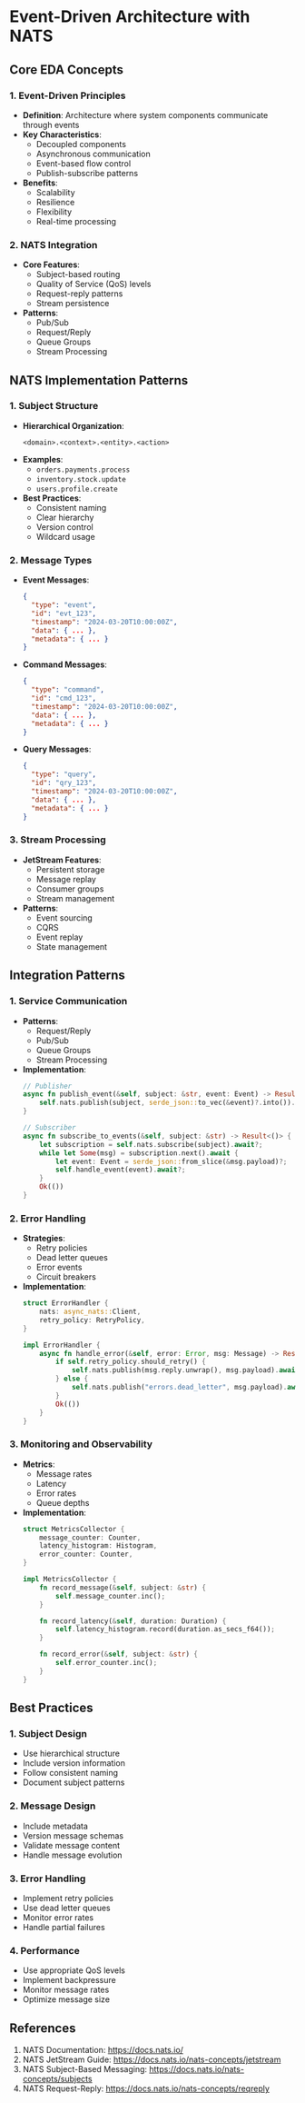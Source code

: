 # Event-Driven Architecture with NATS

## Core EDA Concepts

### 1. Event-Driven Principles
- **Definition**: Architecture where system components communicate through events
- **Key Characteristics**:
  - Decoupled components
  - Asynchronous communication
  - Event-based flow control
  - Publish-subscribe patterns
- **Benefits**:
  - Scalability
  - Resilience
  - Flexibility
  - Real-time processing

### 2. NATS Integration
- **Core Features**:
  - Subject-based routing
  - Quality of Service (QoS) levels
  - Request-reply patterns
  - Stream persistence
- **Patterns**:
  - Pub/Sub
  - Request/Reply
  - Queue Groups
  - Stream Processing

## NATS Implementation Patterns

### 1. Subject Structure
- **Hierarchical Organization**:
  ```
  <domain>.<context>.<entity>.<action>
  ```
- **Examples**:
  - `orders.payments.process`
  - `inventory.stock.update`
  - `users.profile.create`
- **Best Practices**:
  - Consistent naming
  - Clear hierarchy
  - Version control
  - Wildcard usage

### 2. Message Types
- **Event Messages**:
  ```json
  {
    "type": "event",
    "id": "evt_123",
    "timestamp": "2024-03-20T10:00:00Z",
    "data": { ... },
    "metadata": { ... }
  }
  ```
- **Command Messages**:
  ```json
  {
    "type": "command",
    "id": "cmd_123",
    "timestamp": "2024-03-20T10:00:00Z",
    "data": { ... },
    "metadata": { ... }
  }
  ```
- **Query Messages**:
  ```json
  {
    "type": "query",
    "id": "qry_123",
    "timestamp": "2024-03-20T10:00:00Z",
    "data": { ... },
    "metadata": { ... }
  }
  ```

### 3. Stream Processing
- **JetStream Features**:
  - Persistent storage
  - Message replay
  - Consumer groups
  - Stream management
- **Patterns**:
  - Event sourcing
  - CQRS
  - Event replay
  - State management

## Integration Patterns

### 1. Service Communication
- **Patterns**:
  - Request/Reply
  - Pub/Sub
  - Queue Groups
  - Stream Processing
- **Implementation**:
  ```rust
  // Publisher
  async fn publish_event(&self, subject: &str, event: Event) -> Result<()> {
      self.nats.publish(subject, serde_json::to_vec(&event)?.into()).await
  }

  // Subscriber
  async fn subscribe_to_events(&self, subject: &str) -> Result<()> {
      let subscription = self.nats.subscribe(subject).await?;
      while let Some(msg) = subscription.next().await {
          let event: Event = serde_json::from_slice(&msg.payload)?;
          self.handle_event(event).await?;
      }
      Ok(())
  }
  ```

### 2. Error Handling
- **Strategies**:
  - Retry policies
  - Dead letter queues
  - Error events
  - Circuit breakers
- **Implementation**:
  ```rust
  struct ErrorHandler {
      nats: async_nats::Client,
      retry_policy: RetryPolicy,
  }

  impl ErrorHandler {
      async fn handle_error(&self, error: Error, msg: Message) -> Result<()> {
          if self.retry_policy.should_retry() {
              self.nats.publish(msg.reply.unwrap(), msg.payload).await?;
          } else {
              self.nats.publish("errors.dead_letter", msg.payload).await?;
          }
          Ok(())
      }
  }
  ```

### 3. Monitoring and Observability
- **Metrics**:
  - Message rates
  - Latency
  - Error rates
  - Queue depths
- **Implementation**:
  ```rust
  struct MetricsCollector {
      message_counter: Counter,
      latency_histogram: Histogram,
      error_counter: Counter,
  }

  impl MetricsCollector {
      fn record_message(&self, subject: &str) {
          self.message_counter.inc();
      }

      fn record_latency(&self, duration: Duration) {
          self.latency_histogram.record(duration.as_secs_f64());
      }

      fn record_error(&self, subject: &str) {
          self.error_counter.inc();
      }
  }
  ```

## Best Practices

### 1. Subject Design
- Use hierarchical structure
- Include version information
- Follow consistent naming
- Document subject patterns

### 2. Message Design
- Include metadata
- Version message schemas
- Validate message content
- Handle message evolution

### 3. Error Handling
- Implement retry policies
- Use dead letter queues
- Monitor error rates
- Handle partial failures

### 4. Performance
- Use appropriate QoS levels
- Implement backpressure
- Monitor message rates
- Optimize message size

## References
1. NATS Documentation: https://docs.nats.io/
2. NATS JetStream Guide: https://docs.nats.io/nats-concepts/jetstream
3. NATS Subject-Based Messaging: https://docs.nats.io/nats-concepts/subjects
4. NATS Request-Reply: https://docs.nats.io/nats-concepts/reqreply 